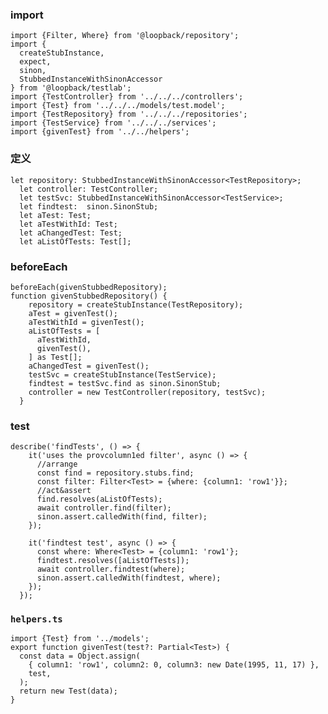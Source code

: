 <!--
 * @Author: Null Zhao
 * @Date: 2022-03-04 10:07:56
 * @LastEditors: Null Zhao
 * @LastEditTime: 2022-03-11 14:18:05
 * @FilePath: \my-docs\docs\lb-controller.md
 * @Description: 
 * ctrl+alt+i ctrl+win+t win+y
 * Copyright (c) 2022 by null, All Rights Reserved. 
-->
### import
```
import {Filter, Where} from '@loopback/repository';
import {
  createStubInstance,
  expect,
  sinon,
  StubbedInstanceWithSinonAccessor
} from '@loopback/testlab';
import {TestController} from '../../../controllers';
import {Test} from '../../../models/test.model';
import {TestRepository} from '../../../repositories';
import {TestService} from '../../../services';
import {givenTest} from '../../helpers';
```
### 定义
```
let repository: StubbedInstanceWithSinonAccessor<TestRepository>;
  let controller: TestController;
  let testSvc: StubbedInstanceWithSinonAccessor<TestService>;
  let findtest:  sinon.SinonStub;
  let aTest: Test;
  let aTestWithId: Test;
  let aChangedTest: Test;
  let aListOfTests: Test[];
```
### beforeEach
```
beforeEach(givenStubbedRepository);
function givenStubbedRepository() {
    repository = createStubInstance(TestRepository);
    aTest = givenTest();
    aTestWithId = givenTest();
    aListOfTests = [
      aTestWithId,
      givenTest(),
    ] as Test[];
    aChangedTest = givenTest();
    testSvc = createStubInstance(TestService);
    findtest = testSvc.find as sinon.SinonStub;
    controller = new TestController(repository, testSvc);
  }
```
### test 
```
describe('findTests', () => {
    it('uses the provcolumn1ed filter', async () => {
      //arrange
      const find = repository.stubs.find;
      const filter: Filter<Test> = {where: {column1: 'row1'}};
      //act&assert
      find.resolves(aListOfTests);
      await controller.find(filter);
      sinon.assert.calledWith(find, filter);
    });

    it('findtest test', async () => {
      const where: Where<Test> = {column1: 'row1'};
      findtest.resolves([aListOfTests]);
      await controller.findtest(where);
      sinon.assert.calledWith(findtest, where);
    });
  });
```
### `helpers.ts`
```
import {Test} from '../models';
export function givenTest(test?: Partial<Test>) {
  const data = Object.assign(
    { column1: 'row1', column2: 0, column3: new Date(1995, 11, 17) },
    test,
  );
  return new Test(data);
}
```